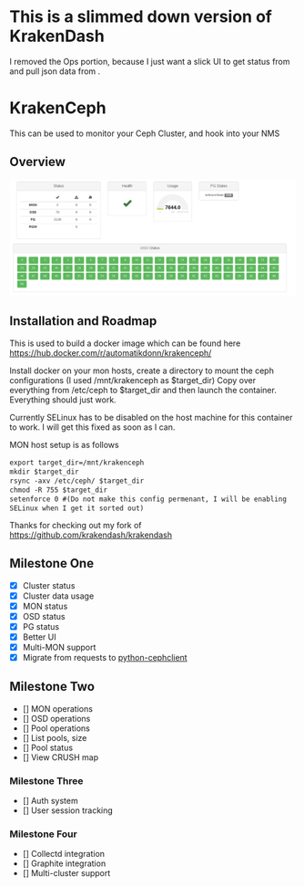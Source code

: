 # This is a slimmed down version of KrakenDash
 I removed the Ops portion, because I just want a slick UI to get status from and pull json data from .

# KrakenCeph 
This can be used to monitor your Ceph Cluster, and hook into your NMS

## Overview

![Status dashboard](https://raw.githubusercontent.com/donnydavis/krakendash/master/screenshots/status.png "Status") 



## Installation and Roadmap


This is used to build a docker image which can be found here https://hub.docker.com/r/automatikdonn/krakenceph/

Install docker on your mon hosts, create a directory to mount the ceph configurations (I used /mnt/krakenceph as $target_dir) 
Copy over everything from /etc/ceph to $target_dir and then launch the container.
Everything should just work. 

Currently SELinux has to be disabled on the host machine for this container to work. I will get this fixed as soon as I can. 

MON host setup is as follows
```
export target_dir=/mnt/krakenceph
mkdir $target_dir
rsync -axv /etc/ceph/ $target_dir
chmod -R 755 $target_dir
setenforce 0 #(Do not make this config permenant, I will be enabling SELinux when I get it sorted out)
```
Thanks for checking out my fork of https://github.com/krakendash/krakendash

## Milestone One
- [x] Cluster status
- [x] Cluster data usage
- [x] MON status
- [x] OSD status
- [x] PG status
- [x] Better UI
- [x] Multi-MON support
- [x] Migrate from requests to [python-cephclient](https://github.com/dmsimard/python-cephclient/)

## Milestone Two
- [] MON operations
- [] OSD operations
- [] Pool operations
- [] List pools, size
- [] Pool status
- [] View CRUSH map

### Milestone Three
- [] Auth system
- [] User session tracking

### Milestone Four
- [] Collectd integration
- [] Graphite integration
- [] Multi-cluster support
